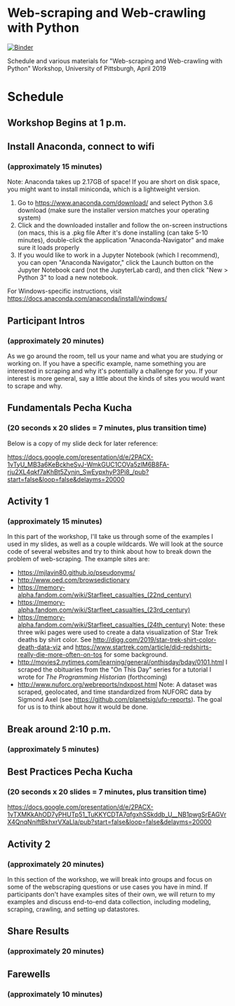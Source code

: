 # Web-scraping and Web-crawling with Python

[![Binder](https://mybinder.org/badge_logo.svg)](https://mybinder.org/v2/gh/mjlavin80/webscraping-python-pitt-2019/master)


Schedule and various materials for "Web-scraping and Web-crawling with Python" Workshop, University of Pittsburgh, April 2019

# Schedule

## Workshop Begins at 1 p.m.

## Install Anaconda, connect to wifi 
### (approximately 15 minutes)

Note: Anaconda takes up 2.17GB of space! If you are short on disk space, you might want to install miniconda, which is a lightweight version. 

1. Go to https://www.anaconda.com/download/ and select Python 3.6 download (make sure the installer version matches your operating system)
2. Click and the downloaded installer and follow the on-screen instructions (on macs, this is a .pkg file
After it's done installing (can take 5-10 minutes), double-click the application "Anaconda-Navigator" and make sure it loads properly
3. If you would like to work in a Jupyter Notebook (which I recommend), you can open "Anaconda Navigator," click the Launch button on the Jupyter Notebook card (not the JupyterLab card), and then click "New > Python 3" to load a new notebook.

For Windows-specific instructions, visit https://docs.anaconda.com/anaconda/install/windows/

## Participant Intros 
### (approximately 20 minutes)

As we go around the room, tell us your name and what you are studying or working on. If you have a specific example, name something you are interested in scraping and why it's potentially a challenge for you. If your interest is more general, say a little about the kinds of sites you would want to scrape and why. 

## Fundamentals Pecha Kucha 
### (20 seconds x 20 slides = 7 minutes, plus transition time)

Below is a copy of my slide deck for later reference:

https://docs.google.com/presentation/d/e/2PACX-1vTyU_MB3a6KeBckheSvJ-WmkGUC1COVa5zlM6B8FA-rju2XL4qkf7aKhBt5Zynjn_SwEypxhyP3Pi8_/pub?start=false&loop=false&delayms=20000 

## Activity 1 
### (approximately 15 minutes)

In this part of the workshop, I'll take us through some of the examples I used in my slides, as well as a couple wildcards. We will look at the source code of several websites and try to think about how to break down the problem of web-scraping. The example sites are:

- https://mjlavin80.github.io/pseudonyms/ 
- http://www.oed.com/browsedictionary
- https://memory-alpha.fandom.com/wiki/Starfleet_casualties_(22nd_century)
- https://memory-alpha.fandom.com/wiki/Starfleet_casualties_(23rd_century)
- https://memory-alpha.fandom.com/wiki/Starfleet_casualties_(24th_century) Note: these three wiki pages were used to create a data visualization of Star Trek deaths by shirt color. See http://digg.com/2019/star-trek-shirt-color-death-data-viz and https://www.startrek.com/article/did-redshirts-really-die-more-often-on-tos for some background.
- http://movies2.nytimes.com/learning/general/onthisday/bday/0101.html I scraped the obituaries from the "On This Day" series for a tutorial I wrote for _The Programming Historian_ (forthcoming)
- http://www.nuforc.org/webreports/ndxpost.html Note: A dataset was scraped, geolocated, and time standardized from NUFORC data by Sigmond Axel (see https://github.com/planetsig/ufo-reports). The goal for us is to think about how it would be done.

## Break around 2:10 p.m. 
### (approximately 5 minutes)

## Best Practices Pecha Kucha 
### (20 seconds x 20 slides = 7 minutes, plus transition time)

https://docs.google.com/presentation/d/e/2PACX-1vTXMKkAhOD7yPHUTp51_TuKKYCDTA7qfgxhSSkddb_U__NB1pwgSrEAGVrX4QnqNniftBkhxrVXaLla/pub?start=false&loop=false&delayms=20000

## Activity 2 
### (approximately 20 minutes)

In this section of the workshop, we will break into groups and focus on some of the webscraping questions or use cases you have in mind. If participants don't have examples sites of their own, we will return to my examples and discuss end-to-end data collection, including modeling, scraping, crawling, and setting up datastores. 

## Share Results 
### (approximately 20 minutes)

## Farewells 
### (approximately 10 minutes)
